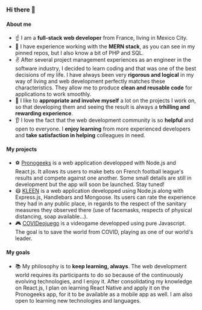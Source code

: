 ### Hi there 👋

#### About me
- ☝️ I am a **full-stack web developer** from France, living in Mexico City.
- 💪 I have experience working with the **MERN stack**, as you can see in my pinned repos, but I also know a bit of PHP and SQL.
- ✌️ After several project management experiences as an engineer in the software industry, I decided to learn coding and that was one of the best decisions of my life. I have always been very **rigorous and logical** in my way of living and web development perfectly matches these characteristics. They allow me to produce **clean and reusable code** for applications to work smoothly.
- 👷 I like to **appropriate and involve myself** a lot on the projects I work on, so that developing them and seeing the result is always a **trhilling and rewarding experience**.
- 👂 I love the fact that the web development community is so **helpful** and open to everyone. I **enjoy learning** from more experienced developers and **take satisfaction in helping** colleagues in need.

#### My projects
- ⚽ [Pronogeeks](https://github.com/ymenuet/pronogeeks) is a web application developped with Node.js and React.js. It allows its users to make bets on French football league's results and compete against one another. Some small details are still in development but the app will soon be launched. Stay tuned!
- 😷 [KLEEN](https://github.com/ymenuet/KLEEN) is a web application developped using Node.js along with Express.js, Handlebars and Mongoose. Its users can rate the experience they had in any public place, in regards to the respect of the sanitary measures they observed there (use of facemasks, respects of physical distancing, soap available...).
- 🎮 [COVIDeojuego](https://github.com/ymenuet/COVIDeojuego) is a videogame developped using pure Javascript. The goal is to save the world from COVID, playing as one of our world's leader.

#### My goals
- 📚 My philosophy is to **keep learning, always**. The web development world requires its participants to do so because of the continuously evolving technologies, and I enjoy it. After consolidating my knowledge on React.js, I plan on learning React Native and apply it on the Pronogeeks app, for it to be available as a mobile app as well. I am also open to learning new technologies and languages.



<!--
**ymenuet/ymenuet** is a ✨ _special_ ✨ repository because its `README.md` (this file) appears on your GitHub profile.

Here are some ideas to get you started:

- 🔭 I’m currently working on ...
- 🌱 I’m currently learning ...
- 👯 I’m looking to collaborate on ...
- 🤔 I’m looking for help with ...
- 💬 Ask me about ...
- 📫 How to reach me: ...
- ⚡ Fun fact: ...
-->
